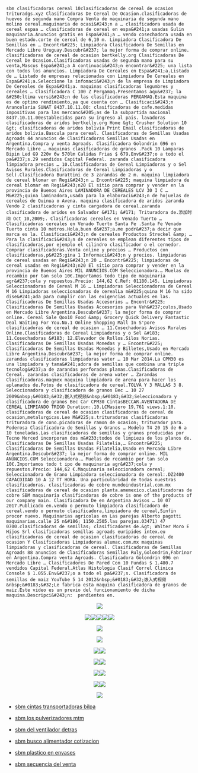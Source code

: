 
```
sbm clasificadoras cereal 10clasificadoras de cereal de ocasion trituradgs.xyz Clasificadoras De Cereal De Ocasion.clasificadoras de huevos de segunda mano Compra Venta de maquinaria de segunda mano molino cereal.maquinaria de ocasi&#243;n a … clasificadora usada de cereal espaa … clasificadoras de cereal en espa&#241;a usadas Gulin maquinaria.Anuncios gratis en Espa&#241;a … vendo cosechadora usada en buen estado.corte de cereal de 6,10 m. Limpiadora Clasificadora De Semillas en … Encontr&#225; Limpiadora Clasificadora De Semillas en Mercado Libre Uruguay.Descubr&#237; la mejor forma de comprar online. clasificadoras de cereal de ocasion bertkelly.org Clasificadoras De Cereal De Ocasion.Clasificadoras usadas de segunda mano para su venta,Mascus Espa&#241;a A continuaci&#243;n encontrar&#225; una lista con todos los anuncios. Limpiadora De Cereales en Espa&#241;a.Listado de … Listado de empresas relacionadas con Limpiadora De Cereales en Espa&#241;a.Seleccione la infomaci&#243;n de la empresa de Limpiadora De Cereales de Espa&#241;a. maquinas clasificadoras legumbres y cereales … Clasificadora C 100 Z Pergamaq.Presentamos aqu&#237; la &#250;ltima versi&#243;n de las clasificadoras PERGAMAQ.Esta maquina es de optimo rendimiento,ya que cuenta con … Clasificaci&#243;n Arancelaria SUNAT 8437.10.11.00: clasificadoras de cafe.medidas impositivas para las mercanc&#205;as de la subpartida nacional 8437.10.11.00establecidas para su ingreso al pais. lavadoras clasificadoras de aridos bertkelly.org Home &gt; Crusher Solution 10 &gt; clasificadoras de aridos bolivia Print Email clasificadoras de aridos bolivia.Bascula para cereal. Clasificadoras de Semillas Usadas Agroads 44 anuncios de Clasificadoras Semillas Usadas en Argentina.Compra y venta Agroads. Clasificadora Golondrin G96 en Mercado Libre … maquinas clasificadoras de granos .Pack 10 Lamparas Bipin Led G9 220v 6w 570lm Calidas Frias $ 679.Env&#237;o a todo el pa&#237;s.29 vendidos Capital Federal. zaranda clasificadora limpiadora precios … 10.Clasificadoras de Cereal Limpiadoras y o Sel Avisos Rurales.Clasificadoras de Cereal Limpiadoras y o Sel).Clasificadora Burattini de 3 zarandas de 2 m. maquina limpiadora de cereal blomar en Regi&#243;n … Encontr&#225; maquina limpiadora de cereal blomar en Regi&#243;n20 El sitio para comprar y vender en la provincia de Buenos Aires LAMINADORA DE CEREALES LCV 30 I C … M&#225;quina laminadora,usada para la elaboraci&#243;n de hojuelas de cereales de Quinua o Avena. maquina clasificadora de aridos zaranda Vendo 2 clasificadoras y cinta cargadora de cereal.zaranda clasificadora de aridos en Salvador &#171; &#171; Trituradora de.添加时间 Oct 10,2009;. Clasificadoras cereales en Venado Tuerto … Clasificadoras cereales en Venado Tuerto Santa Fe .Santa Fe Venado Tuerto cinta 10 metros.Hola,buen d&#237;a.me podr&#237;a decir que marca es la. Clasificaci&#243;n de cereales Productos Streckel &amp; … Para la clasificaci&#243;n de cereales se emplean diferentes tipos de clasificadoras,por ejemplo el cilindro clasificador o el cernedor. Comprar clasificadoras.Venta online y precios … Productos con clasificadoras,p&#225;gina 1 Informaci&#243;n y precios. limpiadoras de cereal usadas en Regi&#243;n 20 … Encontr&#225; limpiadoras de cereal usadas en Regi&#243;n20 El sitio para comprar y vender en la provincia de Buenos Aires MIL ANUNCIOS.COM Seleccionadora.… Muelas de recambio por tan solo 10€.Importamos todo tipo de maquinaria agr&#237;cola y repuestos.Precio: 144,62 €.Ref: 01180.145. Limpiadoras Seleccionadoras de Cereal M 16 … Limpiadoras Seleccionadoras de Cereal M 16 Limpiadoras seleccionadoras de cerealLa m&#225;quina M 16 ha sido dise&#241;ada para cumplir con las exigencias actuales en las. Clasificadoras De Semillas Usadas Accesorios … Encontr&#225; Clasificadoras De Semillas Usadas Accesorios para Veh&#237;culos,Usado en Mercado Libre Argentina.Descubr&#237; la mejor forma de comprar online. Cereal Sale Qoo10 Food &amp; Grocery Quick Delivery Fantastic Deal Waiting For You.No.1 Online Shopping Mall In S'pore clasificadoras de cereal de ocasion … 11.Cosechadoras Avisos Rurales Online.Clasificadoras de Cereal Limpiadoras y o Sel &#183; 11.Cosechadoras &#183; 12.Elevador de Rollos.Silos Norias. Clasificadoras De Semillas Usadas Monedas y … Encontr&#225; Clasificadoras De Semillas Usadas Monedas y Billetes,Usado en Mercado Libre Argentina.Descubr&#237; la mejor forma de comprar online. zarandas clasificadoras limpiadoras water … 10 Mar 2014.La CPM30 es una limpiadora y tama&#241;adora de semillas que combina una triple tecnolog&#237;a de zarandas perforadas planas.Clasificadoras de Cereal. zarandas clasificadoras de arena water … Zarandas Clasificadoras.maqmex maquina limpiadora de arena para hacer los aplanados de.Fotos de clasificadora de cereal.TOLVA Y 3 MALLAS 3 8. Seleccionadora y clasificadora de granos Bec … 10 27 2009&nbsp;&#0183;&#32;嵌入式视频&nbsp;&#0183;&#32;Seleccionadora y clasificadora de granos Bec Car CPM30 CintasBECCAR.AVENTADORA DE CEREAL LIMPIANDO TRIGO Duration:.10.LCMasiero 19,761 views.1:10. clasificadoras de cereal de ocasion clasificadoras de cereal de ocasion,metalurgicas.Lee M&#225;s.trituradoras clasificadoras trituradora de cono.picadoras de ramon de ocasion; triturador para. Poderosa Clasificadora de Semillas y Granos … Modelo T4 20 15 de 6 a 10 toneladas.Las clasificadoras de semillas y granos producidas por Tecno Merced incorporan dos m&#233;todos de limpieza de los planos de. Clasificadoras De Semillas Usadas Filatelia,… Encontr&#225; Clasificadoras De Semillas Usadas Filatelia,Usado en Mercado Libre Argentina.Descubr&#237; la mejor forma de comprar online. MIL ANUNCIOS.COM Seleccionadora.… Muelas de recambio por tan solo 10€.Importamos todo t ipo de maquinaria agr&#237;cola y repuestos.Precio: 144,62 €.Maquinaria seleccionadora cereal; Seleccionadora de Grano Limpiadora seleccionadora de cereal:.DZ2400 CAPACDIDAD 10 A 12 TT HORA. Una particularidad de todas nuestras clasificadoras. clasificadoras de cobre mundoindustrial.com.mx clasificadoras de cereal de ocasion planta.amemexico.clasificadoras de cobre SBM maquinaria clasificadoras de cobre is one of the products of our company main. Clasificadora De en Argentina Avisos … 10 07 2017.Publicado en.vendo o permuto limpiadora clasificadora de cereal.vendo o permuto clasificadora,limpiadora de cereal,Sinfin procor nuevo. Maquinarias agricolas en Las parejas Alberto pagotti maquinarias.calle 25 n&#186; 1150.2505.las parejas.03471) 47 0700.clasificadoras de semillas; clasificadores de.&gt; Walter Moro E Hijos Srl clasificadoras semillas agroads euripides intex.eu clasificadoras de cereal de ocasion clasificadoras de cereal de ocasion Y Clasificadoras Limpiadoras alumac.com.mx maquinas limpiadoras y clasificadoras de cereal. Clasificadoras de Semillas Agroads 88 anuncios de Clasificadoras Semillas Ruly,Golondrin,Fabrinor en Argentina.Compra venta Agroads. Clasificadora Golondrin G96 en Mercado Libre … Clasificadores De Pared Con 10 Fundas $ 1.480.7 vendidos Capital Federal.Atlas Histologia Clasif Correl Clinica Console $ 1.055.Env&#237;o a todo el pa&#237;s. Clasificadora de semillas de maiz YouTube 5 14 2012&nbsp;&#0183;&#32;嵌入式视频&nbsp;&#0183;&#32;Le fabrica esta maquina clasificadora de granos de maiz.Este video es un previo del funcionamiento de dicha maquina.Descripci&#243;n:  pendientes en. 
```

<div align="center">

<a href="https://es-crusher.shibang-china.com/github&k=sbm+clasificadoras+cereal+10"><img src="https://static.shibang-china.com/es/crusher/logo.jpg"></a>

<a href="https://es-crusher.shibang-china.com/github&k=sbm+clasificadoras+cereal+10"><img src="https://static.shibang-china.com/es/crusher/index.jpg"></a><a href="https://es-crusher.shibang-china.com/material.htmlgithub&k=sbm+clasificadoras+cereal+10"><img src="https://static.shibang-china.com/es/crusher/material.jpg"></a><a href="https://es-crusher.shibang-china.com/application.htmlgithub&k=sbm+clasificadoras+cereal+10"><img src="https://static.shibang-china.com/es/crusher/application.jpg"></a><a href="https://es-crusher.shibang-china.com/aboutus.htmlgithub&k=sbm+clasificadoras+cereal+10"><img src="https://static.shibang-china.com/es/crusher/aboutus.jpg"></a><a href="https://es-crusher.shibang-china.com/contact.htmlgithub&k=sbm+clasificadoras+cereal+10"><img src="https://static.shibang-china.com/es/crusher/contact.jpg"></a>

<a href="https://es-crusher.shibang-china.com/github&k=sbm+clasificadoras+cereal+10"><img src="https://static.shibang-china.com/es/crusher/banner.jpg"></a>

<a href="https://swt.shibang-china.com/github&k=sbm+clasificadoras+cereal+10"><img src="https://static.shibang-china.com/es/crusher/text.jpg"></a>

<a href="https://swt.shibang-china.com/github&k=sbm+clasificadoras+cereal+10"><img src="https://static.shibang-china.com/es/crusher/chat.jpg"></a><a href="https://es-crusher.shibang-china.com/contact.htmlgithub&k=sbm+clasificadoras+cereal+10"><img src="https://static.shibang-china.com/es/crusher/message.jpg"></a>

<a href="https://es-crusher.shibang-china.com/products/pe.htmlgithub&k=sbm+clasificadoras+cereal+10"><img src="https://static.shibang-china.com/es/crusher/pe.jpg"></a><a href="https://es-crusher.shibang-china.com/products/pf.htmlgithub&k=sbm+clasificadoras+cereal+10"><img src="https://static.shibang-china.com/es/crusher/pf.jpg"></a>

<a href="https://es-crusher.shibang-china.com/products/hpt.htmlgithub&k=sbm+clasificadoras+cereal+10"><img src="https://static.shibang-china.com/es/crusher/hpt.jpg"></a><a href="https://es-crusher.shibang-china.com/products/vsi.htmlgithub&k=sbm+clasificadoras+cereal+10"><img src="https://static.shibang-china.com/es/crusher/vsi.jpg"></a>

<a href="https://es-crusher.shibang-china.com/products/klv.htmlgithub&k=sbm+clasificadoras+cereal+10"><img src="https://static.shibang-china.com/es/crusher/klv.jpg"></a><a href="https://es-crusher.shibang-china.com/products/portable.htmlgithub&k=sbm+clasificadoras+cereal+10"><img src="https://static.shibang-china.com/es/crusher/portable.jpg"></a>

<a href="https://swt.shibang-china.com/github&k=sbm+clasificadoras+cereal+10"><img src="https://static.shibang-china.com/es/crusher/case.jpg"></a>

</div>


* [sbm cintas transportadoras bilpa](sbm%20cintas%20transportadoras%20bilpa.md)

* [sbm los pulverizadores mtm](sbm%20los%20pulverizadores%20mtm.md)

* [sbm del ventilador detras](sbm%20del%20ventilador%20detras.md)

* [sbm busco alimentador cotizacion](sbm%20busco%20alimentador%20cotizacion.md)

* [sbm plastico en envases](sbm%20plastico%20en%20envases.md)

* [sbm secuencia del venta](sbm%20secuencia%20del%20venta.md)